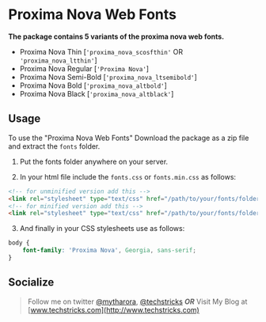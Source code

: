 # Proxima Nova Web Fonts

**The package contains 5 variants of the proxima nova web fonts.**

 - Proxima Nova Thin [`'proxima_nova_scosfthin'` OR `'proxima_nova_ltthin'`]
 - Proxima Nova Regular [`'Proxima Nova'`]
 - Proxima Nova Semi-Bold [`'proxima_nova_ltsemibold'`]
 - Proxima Nova Bold [`'proxima_nova_altbold'`]
 - Proxima Nova Black  [`'proxima_nova_altblack'`]

## Usage
To use the "Proxima Nova Web Fonts" Download the package as a zip file and extract the `fonts` folder.

1. Put the fonts folder anywhere on your server.

2. In your html file include the `fonts.css` or `fonts.min.css` as follows:
``` html
<!-- for unminified version add this -->
<link rel="stylesheet" type="text/css" href="/path/to/your/fonts/folder/fonts.css" />
<!-- for minified version add this -->
<link rel="stylesheet" type="text/css" href="/path/to/your/fonts/folder/fonts.min.css" />
```

3. And finally in your CSS stylesheets use as follows:
```css
body {
    font-family: 'Proxima Nova', Georgia, sans-serif;
}
```

## Socialize
> Follow me on twitter [@mytharora](https://twitter.com/mytharora), [@techstricks](https://twitter.com/techstricks) ***OR*** Visit My Blog at [www.techstricks.com](http://www.techstricks.com)
